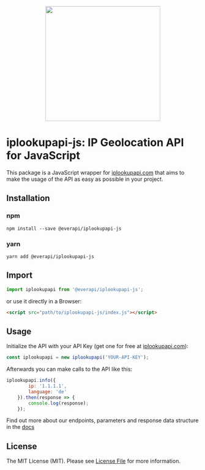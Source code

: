 <p align="center">
<img src="https://app.iplookupapi.com/img/logo/iplookupapi.png" width="300"/>
</p>

# iplookupapi-js: IP Geolocation API for JavaScript

This package is a JavaScript wrapper for [iplookupapi.com](https://iplookupapi.com) that aims to make the usage of the API as easy as possible in your project.

## Installation

### npm
```shell
npm install --save @everapi/iplookupapi-js
```
### yarn
```shell
yarn add @everapi/iplookupapi-js
```

## Import

```js
import iplookupapi from '@everapi/iplookupapi-js';
```

or use it directly in a Browser:

```html
<script src="path/to/iplookupapi-js/index.js"></script>
```

## Usage

Initialize the API with your API Key (get one for free at [iplookupapi.com](https://app.iplookupapi.com)):

```js
const iplookupapi = new iplookupapi('YOUR-API-KEY');
```

Afterwards you can make calls to the API like this:

```js
iplookupapi.info({
        ip: '1.1.1.1',
        language: 'de'
    }).then(response => {
        console.log(response);
    });
```

Find out more about our endpoints, parameters and response data structure in the [docs](https://iplookupapi.com/docs)

## License

The MIT License (MIT). Please see [License File](LICENSE.md) for more information.

[docs]: https://iplookupapi.com/docs
[iplookupapi.com]: https://iplookupapi.com
